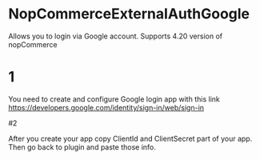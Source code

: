 # NopCommerceExternalAuthGoogle
Allows you to login via Google account. Supports 4.20 version of nopCommerce


  # 1

  You need to create and configure Google login app with this link https://developers.google.com/identity/sign-in/web/sign-in

  #2 

  After you create your app copy ClientId and ClientSecret part of your app. Then go back to plugin and paste those info.
